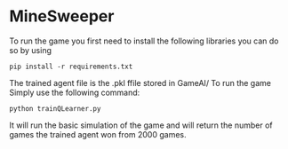 # MineSweeper

To run the game you first need to install the following libraries you can do so by using
```
pip install -r requirements.txt
```
The trained agent file is the .pkl ffile stored in GameAI/
To run the game Simply use the following command:
```
python trainQLearner.py
```

It will run the basic simulation of the game and will return the number of games the trained agent won
from 2000 games.